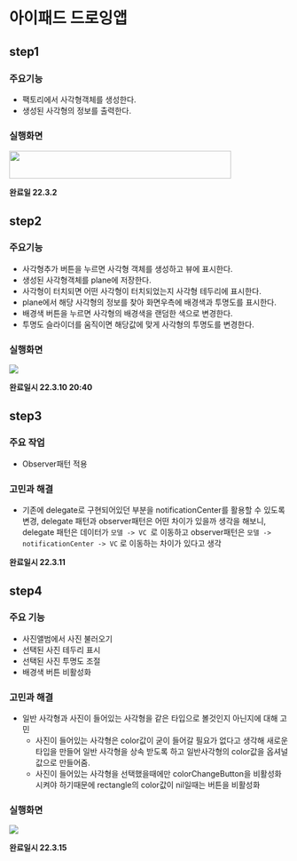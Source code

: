 # 아이패드 드로잉앱

## step1

### 주요기능

- 팩토리에서 사각형객체를 생성한다.
- 생성된 사각형의 정보를 출력한다.



### 실행화면

<img src="https://user-images.githubusercontent.com/78553659/157806940-12959852-b126-4d1b-90e6-f862b04bc36a.png"  width="400" height="50"/>



**완료일 22.3.2**



## step2 

### 주요기능

- 사각형추가 버튼을 누르면 사각형 객체를 생성하고 뷰에 표시한다.
- 생성된 사각형객체를 plane에 저장한다.
- 사각형이 터치되면 어떤 사각형이 터치되었는지 사각형 테두리에 표시한다.
- plane에서 해당 사각형의 정보를 찾아 화면우측에 배경색과 투명도를 표시한다.
- 배경색 버튼을 누르면 사각형의 배경색을 랜덤한 색으로 변경한다.
- 투명도 슬라이더를 움직이면 해당값에 맞게 사각형의 투명도를 변경한다.

### 실행화면

![](https://user-images.githubusercontent.com/78553659/157808587-c4898af0-51cf-4d42-a623-e2bd04a021c1.gif)

**완료일시 22.3.10  20:40**

## step3

### 주요 작업
- Observer패턴 적용


### 고민과 해결
 - 기존에 delegate로 구현되어있던 부분을 notificationCenter를 활용할 수 있도록 변경, delegate 패턴과 observer패턴은 어떤 차이가 있을까 생각을 해보니, delegate 패턴은 데이터가 `모델 -> VC `로 이동하고 observer패턴은 `모델 -> notificationCenter -> VC` 로 이동하는 차이가 있다고 생각

**완료일시 22.3.11**

## step4

### 주요 기능
- 사진앨범에서 사진 불러오기
- 선택된 사진 테두리 표시
- 선택된 사진 투명도 조절
- 배경색 버튼 비활성화

### 고민과 해결
- 일반 사각형과 사진이 들어있는 사각형을 같은 타입으로 볼것인지 아닌지에 대해 고민
    - 사진이 들어있는 사각형은 color값이 굳이 들어갈 필요가 없다고 생각해 새로운 타입을 만들어 일반 사각형을 상속 받도록 하고 일반사각형의 color값을 옵셔널값으로 만들어줌.
    - 사진이 들어있는 사각형을 선택했을때에만 colorChangeButton을 비활성화 시켜야 하기때문에 rectangle의 color값이 nil일때는 버튼을 비활성화

### 실행화면

![](https://user-images.githubusercontent.com/78553659/168549728-c2b1a25e-cd6e-4b3a-9e1c-d0fcf5f3d0c2.gif)

**완료일시 22.3.15**
